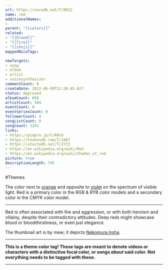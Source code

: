 ```yaml
---
url: https://vocadb.net/T/8912
name: red
additionalNames: 
- 
parent: "[[colors]]"
related:
- "[[blood]]"
- "[[fire]]"
- "[[chnji]]"
mappedNicoTags:

newTargets:
- song
- album
- artist
- voicesynthesizer
commentCount: 0
createDate: 2022-06-09T21:26:45.027
status: Approved
albumCount: 656
artistCount: 504
eventCount: 0
eventSeriesCount: 0
followerCount: 4
songListCount: 0
songCount: 1241
links: 
- https://piapro.jp/t/A0sX
- https://touhoudb.com/T/1467
- https://utaitedb.net/T/2723
- https://en.wikipedia.org/wiki/Red
- https://en.wikipedia.org/wiki/Shades_of_red
picture: true
descriptionLength: 745
---
```


#Themes

The color next to [orange](https://vocadb.net/T/8911/orange-color) and opposite to [violet](https://vocadb.net/T/8916/purple) on the spectrum of visible light.
Red is a primary color in the RGB & RYB color models and a secondary color in the CMYK color model.

___

Red is often associated with fire and aggression, or with both heroism and villainy, despite their contradictory attitudes.
Deep reds might showcase blood or bloodthirstiness, or even just elegance.

The thumbnail art is by mew; it depicts [Nekomura Iroha](https://vocadb.net/Ar/77).

___

**This is a theme color tag! These tags are meant to denote videos or characters with a distinctive focal color, or songs *about* said color. Not everything needs to be tagged with these.**

---

